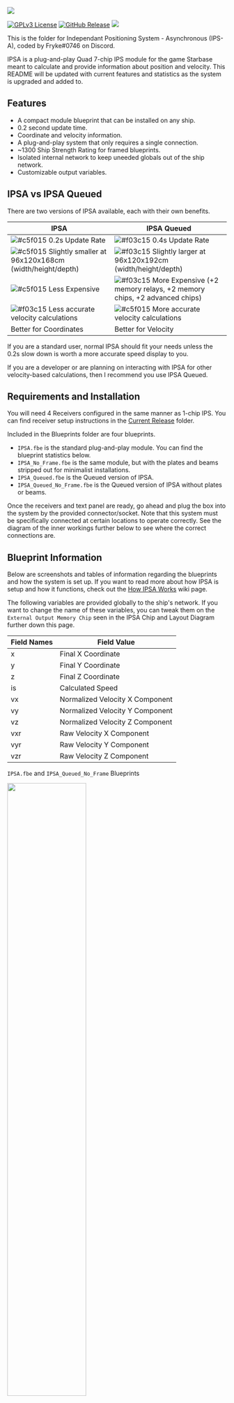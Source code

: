 ![](https://i.imgur.com/bzVLS2a.png)

[![GPLv3 License](https://img.shields.io/static/v1?label=Licence&message=GPL%20v3&color=green)](https://opensource.org/licenses/) [![GitHub Release](https://img.shields.io/static/v1?label=Version&message=1.0.0&color=blue)]() ![](https://img.shields.io/static/v1?label=Blueprint&message=Available&color=blueviolet)

This is the folder for Independant Positioning System - Asynchronous (IPS-A), coded by Fryke#0746 on Discord.

IPSA is a plug-and-play Quad 7-chip IPS module for the game Starbase meant to calculate and provide information about position and velocity. This README will be updated with current features and statistics as the system is upgraded and added to.

## Features

- A compact module blueprint that can be installed on any ship.
- 0.2 second update time.
- Coordinate and velocity information.
- A plug-and-play system that only requires a single connection.
- ~1300 Ship Strength Rating for framed blueprints.
- Isolated internal network to keep uneeded globals out of the ship network.
- Customizable output variables.

## IPSA vs IPSA Queued

There are two versions of IPSA available, each with their own benefits.

| IPSA | IPSA Queued |
|------|-------------|
| ![#c5f015](https://via.placeholder.com/15/c5f015/000000?text=+) 0.2s Update Rate | ![#f03c15](https://via.placeholder.com/15/f03c15/000000?text=+) 0.4s Update Rate |
| ![#c5f015](https://via.placeholder.com/15/c5f015/000000?text=+) Slightly smaller at 96x120x168cm (width/height/depth) | ![#f03c15](https://via.placeholder.com/15/f03c15/000000?text=+) Slightly larger at 96x120x192cm (width/height/depth) |
| ![#c5f015](https://via.placeholder.com/15/c5f015/000000?text=+) Less Expensive | ![#f03c15](https://via.placeholder.com/15/f03c15/000000?text=+) More Expensive (+2 memory relays, +2 memory chips, +2 advanced chips) |
| ![#f03c15](https://via.placeholder.com/15/f03c15/000000?text=+) Less accurate velocity calculations | ![#c5f015](https://via.placeholder.com/15/c5f015/000000?text=+) More accurate velocity calculations |
| Better for Coordinates | Better for Velocity |

If you are a standard user, normal IPSA should fit your needs unless the 0.2s slow down is worth a more accurate speed display to you.

If you are a developer or are planning on interacting with IPSA for other velocity-based calculations, then I recommend you use IPSA Queued.

## Requirements and Installation

 You will need 4 Receivers configured in the same manner as 1-chip IPS. You can find receiver setup instructions in the [Current Release](https://github.com/Tmktahu/IPS/tree/main/CurrentRelease) folder.

Included in the Blueprints folder are four blueprints.

- `IPSA.fbe` is the standard plug-and-play module. You can find the blueprint statistics below.
- `IPSA_No_Frame.fbe` is the same module, but with the plates and beams stripped out for minimalist installations.
- `IPSA_Queued.fbe` is the Queued version of IPSA.
- `IPSA_Queued_No_Frame.fbe` is the Queued version of IPSA without plates or beams.

Once the receivers and text panel are ready, go ahead and plug the box into the system by the provided connector/socket. Note that this system must be specifically connected at certain locations to operate correctly. See the diagram of the inner workings further below to see where the correct connections are.

## Blueprint Information

Below are screenshots and tables of information regarding the blueprints and how the system is set up. If you want to read more about how IPSA is setup and how it functions, check out the [How IPSA Works](https://github.com/Tmktahu/IPS/wiki/How-IPSA-Works) wiki page.

The following variables are provided globally to the ship's network. If you want to change the name of these variables, you can tweak them on the `External Output Memory Chip` seen in the IPSA Chip and Layout Diagram further down this page.

Field Names | Field Value
------------|------------
x | Final X Coordinate
y | Final Y Coordinate
z | Final Z Coordinate
is | Calculated Speed
vx | Normalized Velocity X Component
vy | Normalized Velocity Y Component
vz | Normalized Velocity Z Component
vxr | Raw Velocity X Component
vyr | Raw Velocity Y Component
vzr | Raw Velocity Z Component

`IPSA.fbe` and `IPSA_Queued_No_Frame` Blueprints

<img src="https://i.imgur.com/ayXXeOW.png" width="60%">

`IPSA.fbe` Material Cost

<img src="https://i.imgur.com/62jZOBh.png" width="40%">

`IPSA.fbe` Full Part List

<img src="https://i.imgur.com/9eoMs8u.png" width="50%">

`IPSA.fbe` Building Budget

<img src="https://i.imgur.com/ozCSn2y.png" width="30%">

IPSA Chip and Layout Diagram

![IPSA Chip and Layout Diagram](https://i.imgur.com/6zciqzF.png)

## Want to help?

If you are interested in contributing to this project, feel free to look through the [Issues](https://github.com/Tmktahu/IPS/issues) to see what is currently being worked on. Any thoughts, comments, or PRs are much appreciated. If you have any questions or ideas, also feel free to reach out to Fryke#0746 on Discord. You can find me in the official [Starbase Discord](https://discord.com/invite/starbase).

## Special Thanks

- Aersaud#2007 for a ton of development help, bug squashing, and testing
- spedione#9006 for testing
- [Thaccus#0591](https://www.twitch.tv/thaccus) for testing and bug squashing


